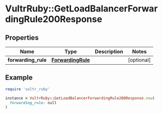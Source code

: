 # VultrRuby::GetLoadBalancerForwardingRule200Response

## Properties

| Name | Type | Description | Notes |
| ---- | ---- | ----------- | ----- |
| **forwarding_rule** | [**ForwardingRule**](ForwardingRule.md) |  | [optional] |

## Example

```ruby
require 'vultr_ruby'

instance = VultrRuby::GetLoadBalancerForwardingRule200Response.new(
  forwarding_rule: null
)
```

